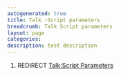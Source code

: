 ```yaml
---
autogenerated: true
title: Talk ›Script parameters
breadcrumb: Talk Script parameters
layout: page
categories: 
description: test description
---
```


1.  REDIRECT [Talk:Script Parameters](Talk_Script_Parameters "wikilink")
